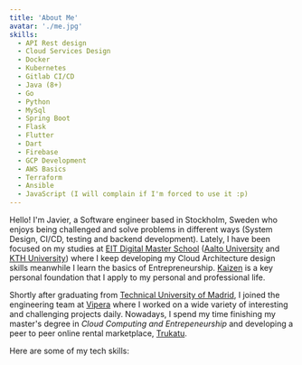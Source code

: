```yaml
---
title: 'About Me'
avatar: './me.jpg'
skills:
  - API Rest design
  - Cloud Services Design
  - Docker
  - Kubernetes
  - Gitlab CI/CD
  - Java (8+)
  - Go
  - Python
  - MySql
  - Spring Boot
  - Flask
  - Flutter
  - Dart
  - Firebase
  - GCP Development
  - AWS Basics
  - Terraform
  - Ansible
  - JavaScript (I will complain if I'm forced to use it :p)
---
```


Hello! I'm Javier, a Software engineer based in Stockholm, Sweden who enjoys being challenged and solve problems in different ways (System Design, CI/CD, testing and backend development). Lately, I have been focused on my studies at [EIT Digital Master School](https://masterschool.eitdigital.eu/) ([Aalto University](https://aalto.fi/) and [KTH University](https://kth.se/)) where I keep developing my Cloud Architecture design skills meanwhile I learn the basics of Entrepreneurship. [Kaizen](https://en.wikipedia.org/wiki/Kaizen) is a key personal foundation that I apply to my personal and professional life.

Shortly after graduating from [Technical University of Madrid](http://www.upm.es/internacional), I joined the engineering team at [Vipera](http://www.vipera.com/) where I worked on a wide variety of interesting and challenging projects daily. Nowadays, I spend my time finishing my master's degree in _Cloud Computing and Entrepeneurship_ and developing a peer to peer online rental marketplace, [Trukatu](https://trukatu.io).

Here are some of my tech skills:
